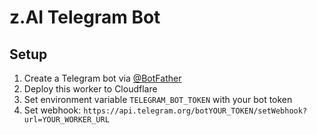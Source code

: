 # z.AI Telegram Bot

## Setup

1. Create a Telegram bot via [@BotFather](https://t.me/BotFather)
2. Deploy this worker to Cloudflare
3. Set environment variable `TELEGRAM_BOT_TOKEN` with your bot token
4. Set webhook: `https://api.telegram.org/botYOUR_TOKEN/setWebhook?url=YOUR_WORKER_URL`

